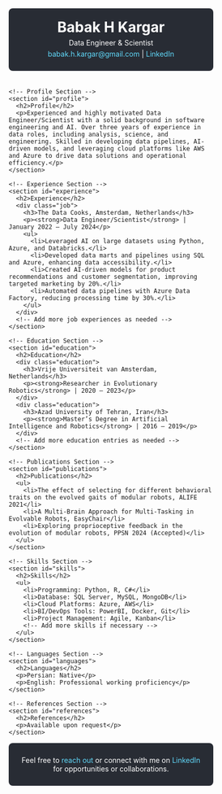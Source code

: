 <!DOCTYPE html>
<html lang="en">
<head>
  <meta charset="UTF-8">
  <meta http-equiv="X-UA-Compatible" content="IE=edge">
  <meta name="viewport" content="width=device-width, initial-scale=1.0">
  <title>Babak H Kargar - Data Engineer & Scientist</title>
  <style>
    /* Reset some default browser styles */
    * {
      margin: 0;
      padding: 0;
      box-sizing: border-box;
    }

    body {
      font-family: 'Segoe UI', Tahoma, Geneva, Verdana, sans-serif;
      line-height: 1.6;
      color: #333;
      background-color: #f4f4f4;
      display: flex;
      flex-direction: column;
      align-items: center;
      padding: 20px;
    }

    header, footer {
      background-color: #282c34;
      color: #fff;
      text-align: center;
      padding: 20px;
      width: 100%;
      max-width: 900px;
      margin-bottom: 20px;
      border-radius: 8px;
    }

    header h1, footer p {
      margin: 0;
    }

    header p, footer p {
      margin: 5px 0;
    }

    a {
      color: #61dafb;
      text-decoration: none;
    }

    a:hover {
      text-decoration: underline;
    }

    .content {
      display: grid;
      grid-template-columns: repeat(auto-fit, minmax(300px, 1fr));
      gap: 20px;
      width: 100%;
      max-width: 900px;
    }

    section {
      background-color: #fff;
      padding: 20px;
      border-radius: 8px;
      box-shadow: 0 4px 6px rgba(0, 0, 0, 0.1);
    }

    h2 {
      color: #004080;
      margin-bottom: 15px;
      border-bottom: 2px solid #f4f4f4;
      padding-bottom: 10px;
    }

    ul {
      list-style-type: none;
      padding: 0;
    }

    li {
      margin-bottom: 10px;
    }

    @media (max-width: 600px) {
      header, footer {
        padding: 15px;
      }
      .content {
        gap: 10px;
      }
      section {
        padding: 15px;
      }
    }
  </style>
</head>
<body>

  <!-- Header Section -->
  <header>
    <h1>Babak H Kargar</h1>
    <p>Data Engineer & Scientist</p>
    <p><a href="mailto:babak.h.kargar@gmail.com">babak.h.kargar@gmail.com</a> | <a href="https://linkedin.com/in/bobykhani" target="_blank">LinkedIn</a></p>
  </header>

  <!-- Main Content Section with Grid Layout -->
  <div class="content">

    <!-- Profile Section -->
    <section id="profile">
      <h2>Profile</h2>
      <p>Experienced and highly motivated Data Engineer/Scientist with a solid background in software engineering and AI. Over three years of experience in data roles, including analysis, science, and engineering. Skilled in developing data pipelines, AI-driven models, and leveraging cloud platforms like AWS and Azure to drive data solutions and operational efficiency.</p>
    </section>

    <!-- Experience Section -->
    <section id="experience">
      <h2>Experience</h2>
      <div class="job">
        <h3>The Data Cooks, Amsterdam, Netherlands</h3>
        <p><strong>Data Engineer/Scientist</strong> | January 2022 – July 2024</p>
        <ul>
          <li>Leveraged AI on large datasets using Python, Azure, and Databricks.</li>
          <li>Developed data marts and pipelines using SQL and Azure, enhancing data accessibility.</li>
          <li>Created AI-driven models for product recommendations and customer segmentation, improving targeted marketing by 20%.</li>
          <li>Automated data pipelines with Azure Data Factory, reducing processing time by 30%.</li>
        </ul>
      </div>
      <!-- Add more job experiences as needed -->
    </section>

    <!-- Education Section -->
    <section id="education">
      <h2>Education</h2>
      <div class="education">
        <h3>Vrije Universiteit van Amsterdam, Netherlands</h3>
        <p><strong>Researcher in Evolutionary Robotics</strong> | 2020 – 2023</p>
      </div>
      <div class="education">
        <h3>Azad University of Tehran, Iran</h3>
        <p><strong>Master’s Degree in Artificial Intelligence and Robotics</strong> | 2016 – 2019</p>
      </div>
      <!-- Add more education entries as needed -->
    </section>

    <!-- Publications Section -->
    <section id="publications">
      <h2>Publications</h2>
      <ul>
        <li>The effect of selecting for different behavioral traits on the evolved gaits of modular robots, ALIFE 2021</li>
        <li>A Multi-Brain Approach for Multi-Tasking in Evolvable Robots, EasyChair</li>
        <li>Exploring proprioceptive feedback in the evolution of modular robots, PPSN 2024 (Accepted)</li>
      </ul>
    </section>

    <!-- Skills Section -->
    <section id="skills">
      <h2>Skills</h2>
      <ul>
        <li>Programming: Python, R, C#</li>
        <li>Database: SQL Server, MySQL, MongoDB</li>
        <li>Cloud Platforms: Azure, AWS</li>
        <li>BI/DevOps Tools: PowerBI, Docker, Git</li>
        <li>Project Management: Agile, Kanban</li>
        <!-- Add more skills if necessary -->
      </ul>
    </section>

    <!-- Languages Section -->
    <section id="languages">
      <h2>Languages</h2>
      <p>Persian: Native</p>
      <p>English: Professional working proficiency</p>
    </section>

    <!-- References Section -->
    <section id="references">
      <h2>References</h2>
      <p>Available upon request</p>
    </section>

  </div> <!-- End of Main Content -->

  <!-- Footer Section -->
  <footer>
    <p>Feel free to <a href="mailto:babak.h.kargar@gmail.com">reach out</a> or connect with me on <a href="https://linkedin.com/in/bobykhani" target="_blank">LinkedIn</a> for opportunities or collaborations.</p>
  </footer>

</body>
</html>
